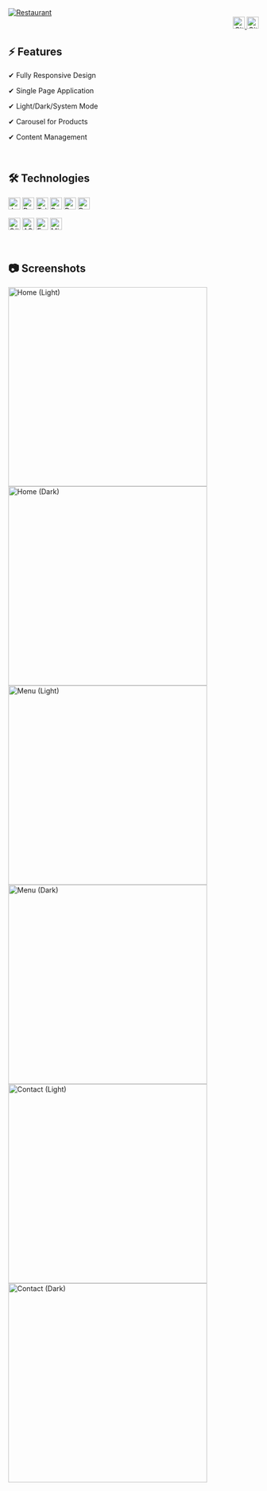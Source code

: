 [github-rawthul]: https://github.com/Rawthul
[github-ufuksnv]: https://github.com/ufuksnv

<a href="#-screenshots">
  <img alt="Restaurant" src="https://user-images.githubusercontent.com/67284445/201173965-fb7b4770-6aca-4eec-8f5c-805fc4166a79.png">
</a>
<div align="right">
  <a href="https://github.com/Rawthul">
    <img alt="GitHub Rawthul" height="24" src="https://img.shields.io/badge/Rawthul-0d1117?style=flat-square&logo=github">
  </a>
  <a href="https://github.com/ufuksnv">
    <img alt="GitHub ufuksnv" height="24" src="https://img.shields.io/badge/ufuksnv-0d1117?style=flat-square&logo=github">
  </a>
</div>

## ⚡️ Features
<p>✔ Fully Responsive Design</p>
<p>✔ Single Page Application</p>
<p>✔ Light/Dark/System Mode</p>
<p>✔ Carousel for Products</p>
<p>✔ Content Management</p>

<br>

## 🛠 Technologies
[<img alt="JavaScript" height="24" src="https://img.shields.io/badge/JavaScript-0d1117?style=flat-square&logo=javascript">][github-rawthul]
[<img alt="React" height="24" src="https://img.shields.io/badge/React-0d1117?style=flat-square&logo=react">][github-rawthul]
[<img alt="Tailwind" height="24" src="https://img.shields.io/badge/Tailwind-0d1117?style=flat-square&logo=tailwindcss">][github-rawthul]
[<img alt="Redux" height="24" src="https://img.shields.io/badge/Redux-0d1117?style=flat-square&logo=redux">][github-rawthul]
[<img alt="React Router" height="24" src="https://img.shields.io/badge/React%20Router-0d1117?style=flat-square&logo=reactrouter">][github-rawthul]
[<img alt="React Hook Form" height="24" src="https://img.shields.io/badge/React%20Hook%20Form-0d1117?style=flat-square&logo=reacthookform">][github-rawthul]

[<img alt="C#" height="24" src="https://img.shields.io/badge/C%23-0d1117?style=flat-square&logo=csharp">][github-ufuksnv]
[<img alt="ASP.NET Core" height="24" src="https://img.shields.io/badge/ASP.NET%20Core-0d1117?style=flat-square&logo=.net">][github-ufuksnv]
[<img alt="Entity Framework Core" height="24" src="https://img.shields.io/badge/Entity%20Framework%20Core-0d1117?style=flat-square&logo=.net">][github-ufuksnv]
[<img alt="Microsoft SQL Server" height="24" src="https://img.shields.io/badge/Microsoft%20SQL%20Server-0d1117?style=flat-square&logo=microsoftsqlserver">][github-ufuksnv]

<br>

## 📷 Screenshots
<div>
  <img alt="Home (Light)" width="400" src="https://user-images.githubusercontent.com/67284445/201116870-8c494d16-c64d-4d02-8e04-1649b34c7b25.png">
  <img alt="Home (Dark)" width="400" src="https://user-images.githubusercontent.com/67284445/201117074-a80437ca-d0d9-49ce-8c43-1c7999d1c680.png">
</div>
<div>
  <img alt="Menu (Light)" width="400" src="https://user-images.githubusercontent.com/67284445/201117108-2ba96a7c-b0d6-488c-a41a-85875fc60606.png">
  <img alt="Menu (Dark)" width="400" src="https://user-images.githubusercontent.com/67284445/201117134-3463ea67-e729-412d-bf2b-b0bf655b21ef.png">
</div>
<div>
  <img alt="Contact (Light)" width="400" src="https://user-images.githubusercontent.com/67284445/201117150-8f71d24a-f51b-4a4e-bd7c-41af31e77544.png">
  <img alt="Contact (Dark)" width="400" src="https://user-images.githubusercontent.com/67284445/201117167-1bbd6417-60ec-4a02-8b41-ace0321b6da6.png">
</div>

